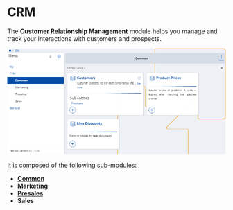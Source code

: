# CRM

The **Customer Relationship Management** module helps you manage and track your interactions with customers and prospects.

![Express](pictures/CRM.png)

It is composed of the following sub-modules:

* **[Common](common.md)**
* **[Marketing](marketing.md)**
* **[Presales](presales.md)**
* **Sales**

